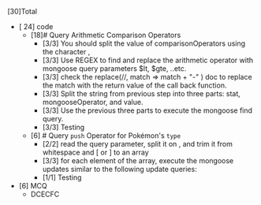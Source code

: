 [30]Total 
- [ 24] code
  - [18]# Query Arithmetic Comparison Operators  
    - [3/3] You should split the value of  comparisonOperators using the character ,
    - [3/3] Use REGEX to find and replace the arithmetic operator with mongoose query parameters $lt, $gte, ..etc.
    - [3/3] check the replace(//, match => match + "-" ) doc to replace the match with the return value of the call back function.
    - [3/3] Split the string from previous step into three parts: stat, mongooseOperator, and value.
    - [3/3] Use the previous three parts to execute the mongoose find query.
    - [3/3] Testing
  - [6] # Query `push` Operator for Pokémon's `type`  
    - [2/2] read the query parameter, split it on , and trim it from whitespace and [ or ] to an array
    - [3/3] for each element of the array, execute the mongoose updates similar to the following update queries:
    - [1/1] Testing
- [6] MCQ 
  - DCECFC